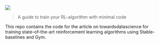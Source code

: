 <img src="Images/procgen.gif">

> A guide to train your RL-algorithm with minimal code

This repo contains the code for the article on towardsdatascience for training
state-of-the-art reinforcement learning algorithms using Stable-baselines and Gym. 
